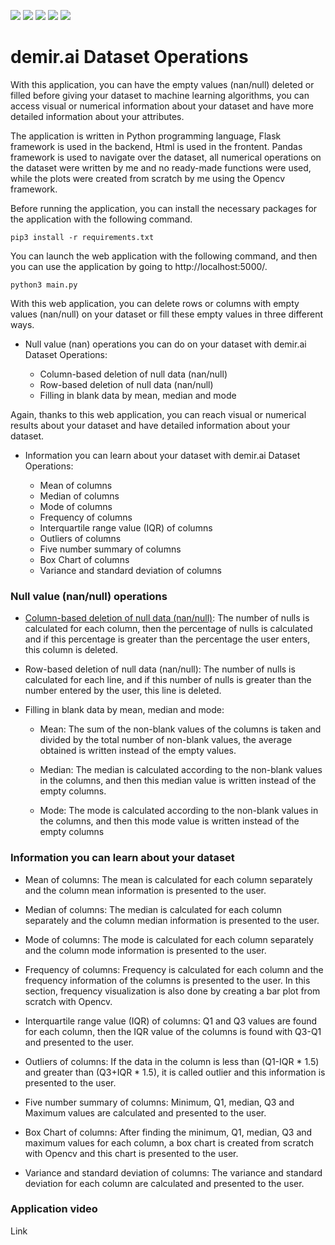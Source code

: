 ![](https://img.shields.io/badge/Python-3776AB?style=for-the-badge&logo=python&logoColor=white) ![](https://img.shields.io/badge/Flask-000000?style=for-the-badge&logo=flask&logoColor=white) ![](https://img.shields.io/badge/Pandas-2C2D72?style=for-the-badge&logo=pandas&logoColor=white) ![](https://img.shields.io/badge/OpenCV-27338e?style=for-the-badge&logo=OpenCV&logoColor=white) ![](https://img.shields.io/badge/Numpy-777BB4?style=for-the-badge&logo=numpy&logoColor=white)

# demir.ai Dataset Operations

With this application, you can have the empty values (nan/null) deleted or filled before giving your dataset to machine learning algorithms, you can access visual or numerical information about your dataset and have more detailed information about your attributes. 

The application is written in Python programming language, Flask framework is used in the backend, Html is used in the frontent. Pandas framework is used to navigate over the dataset, all numerical operations on the dataset were written by me and no ready-made functions were used, while the plots were created from scratch by me using the Opencv framework.

Before running the application, you can install the necessary packages for the application with the following command.
```console
pip3 install -r requirements.txt
```

You can launch the web application with the following command, and then you can use the application by going to http://localhost:5000/.
```console
python3 main.py
```

With this web application, you can delete rows or columns with empty values (nan/null) on your dataset or fill these empty values in three different ways.

* Null value (nan) operations you can do on your dataset with demir.ai Dataset Operations:

    * Column-based deletion of null data (nan/null)
    * Row-based deletion of null data (nan/null)
    * Filling in blank data by mean, median and mode
    
Again, thanks to this web application, you can reach visual or numerical results about your dataset and have detailed information about your dataset.

* Information you can learn about your dataset with demir.ai Dataset Operations:

    * Mean of columns
    * Median of columns
    * Mode of columns
    * Frequency of columns
    * Interquartile range value (IQR) of columns
    * Outliers of columns
    * Five number summary of columns
    * Box Chart of columns
    * Variance and standard deviation of columns
    

### Null value (nan/null) operations

* [Column-based deletion of null data (nan/null)](https://github.com/AhmetFurkanDEMIR/DatasetOperations/blob/main/operations.py#L13): The number of nulls is calculated for each column, then the percentage of nulls is calculated and if this percentage is greater than the percentage the user enters, this column is deleted.

* Row-based deletion of null data (nan/null): The number of nulls is calculated for each line, and if this number of nulls is greater than the number entered by the user, this line is deleted.

* Filling in blank data by mean, median and mode:

    * Mean: The sum of the non-blank values of the columns is taken and divided by the total number of non-blank values, the average obtained is written instead of the empty values.
    
    * Median: The median is calculated according to the non-blank values in the columns, and then this median value is written instead of the empty columns.
    
    * Mode: The mode is calculated according to the non-blank values in the columns, and then this mode value is written instead of the empty columns


### Information you can learn about your dataset

* Mean of columns: The mean is calculated for each column separately and the column mean information is presented to the user.

* Median of columns: The median is calculated for each column separately and the column median information is presented to the user.

* Mode of columns: The mode is calculated for each column separately and the column mode information is presented to the user.

* Frequency of columns: Frequency is calculated for each column and the frequency information of the columns is presented to the user. In this section, frequency visualization is also done by creating a bar plot from scratch with Opencv.

* Interquartile range value (IQR) of columns: Q1 and Q3 values ​​are found for each column, then the IQR value of the columns is found with Q3-Q1 and presented to the user.

* Outliers of columns: If the data in the column is less than (Q1-IQR * 1.5) and greater than (Q3+IQR * 1.5), it is called outlier and this information is presented to the user.

* Five number summary of columns: Minimum, Q1, median, Q3 and Maximum values are calculated and presented to the user. 

* Box Chart of columns: After finding the minimum, Q1, median, Q3 and maximum values for each column, a box chart is created from scratch with Opencv and this chart is presented to the user.

* Variance and standard deviation of columns: The variance and standard deviation for each column are calculated and presented to the user.


### Application video

Link


